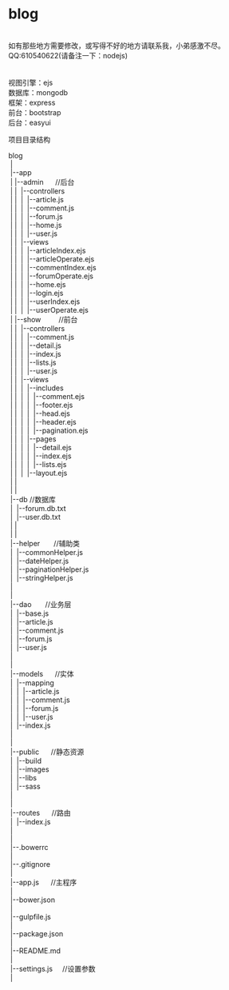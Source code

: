 # blog

<br/>
如有那些地方需要修改，或写得不好的地方请联系我，小弟感激不尽。<br/>
QQ:610540622(请备注一下：nodejs)<br/>
<br/>
<br/>
视图引擎：ejs<br/>
数据库：mongodb<br/>
框架：express<br/>
前台：bootstrap<br/>
后台：easyui<br/>


项目目录结构

blog<br/>
&nbsp;|<br/>
&nbsp;|--app<br/>
&nbsp;|&nbsp;|--admin&nbsp;&nbsp;&nbsp;&nbsp;&nbsp;&nbsp;//后台<br/>
&nbsp;|&nbsp;|&nbsp;&nbsp;|--controllers<br/>
&nbsp;|&nbsp;|&nbsp;&nbsp;|&nbsp;&nbsp;|--article.js<br/>
&nbsp;|&nbsp;|&nbsp;&nbsp;|&nbsp;&nbsp;|--comment.js<br/>
&nbsp;|&nbsp;|&nbsp;&nbsp;|&nbsp;&nbsp;|--forum.js<br/>
&nbsp;|&nbsp;|&nbsp;&nbsp;|&nbsp;&nbsp;|--home.js<br/>
&nbsp;|&nbsp;|&nbsp;&nbsp;|&nbsp;&nbsp;|--user.js<br/>
&nbsp;|&nbsp;|&nbsp;&nbsp;|--views<br/>
&nbsp;|&nbsp;|&nbsp;&nbsp;|&nbsp;&nbsp;|--articleIndex.ejs<br/>
&nbsp;|&nbsp;|&nbsp;&nbsp;|&nbsp;&nbsp;|--articleOperate.ejs<br/>
&nbsp;|&nbsp;|&nbsp;&nbsp;|&nbsp;&nbsp;|--commentIndex.ejs<br/>
&nbsp;|&nbsp;|&nbsp;&nbsp;|&nbsp;&nbsp;|--forumOperate.ejs<br/>
&nbsp;|&nbsp;|&nbsp;&nbsp;|&nbsp;&nbsp;|--home.ejs<br/>
&nbsp;|&nbsp;|&nbsp;&nbsp;|&nbsp;&nbsp;|--login.ejs<br/>
&nbsp;|&nbsp;|&nbsp;&nbsp;|&nbsp;&nbsp;|--userIndex.ejs<br/>
&nbsp;|&nbsp;|&nbsp;&nbsp;|&nbsp;&nbsp;|--userOperate.ejs<br/>
&nbsp;|&nbsp;|--show&nbsp;&nbsp;&nbsp;&nbsp;&nbsp;&nbsp;&nbsp;&nbsp;&nbsp;//前台<br/>
&nbsp;|&nbsp;|&nbsp;&nbsp;|--controllers<br/>
&nbsp;|&nbsp;|&nbsp;&nbsp;|&nbsp;&nbsp;|--comment.js<br/>
&nbsp;|&nbsp;|&nbsp;&nbsp;|&nbsp;&nbsp;|--detail.js<br/>
&nbsp;|&nbsp;|&nbsp;&nbsp;|&nbsp;&nbsp;|--index.js<br/>
&nbsp;|&nbsp;|&nbsp;&nbsp;|&nbsp;&nbsp;|--lists.js<br/>
&nbsp;|&nbsp;|&nbsp;&nbsp;|&nbsp;&nbsp;|--user.js<br/>
&nbsp;|&nbsp;|&nbsp;&nbsp;|--views<br/>
&nbsp;|&nbsp;|&nbsp;&nbsp;|&nbsp;&nbsp;|--includes<br/>
&nbsp;|&nbsp;|&nbsp;&nbsp;|&nbsp;&nbsp;|&nbsp;&nbsp;|--comment.ejs<br/>
&nbsp;|&nbsp;|&nbsp;&nbsp;|&nbsp;&nbsp;|&nbsp;&nbsp;|--footer.ejs<br/>
&nbsp;|&nbsp;|&nbsp;&nbsp;|&nbsp;&nbsp;|&nbsp;&nbsp;|--head.ejs<br/>
&nbsp;|&nbsp;|&nbsp;&nbsp;|&nbsp;&nbsp;|&nbsp;&nbsp;|--header.ejs<br/>
&nbsp;|&nbsp;|&nbsp;&nbsp;|&nbsp;&nbsp;|&nbsp;&nbsp;|--pagination.ejs<br/>
&nbsp;|&nbsp;|&nbsp;&nbsp;|&nbsp;&nbsp;|--pages<br/>
&nbsp;|&nbsp;|&nbsp;&nbsp;|&nbsp;&nbsp;|&nbsp;&nbsp;|--detail.ejs<br/>
&nbsp;|&nbsp;|&nbsp;&nbsp;|&nbsp;&nbsp;|&nbsp;&nbsp;|--index.ejs<br/>
&nbsp;|&nbsp;|&nbsp;&nbsp;|&nbsp;&nbsp;|&nbsp;&nbsp;|--lists.ejs<br/>
&nbsp;|&nbsp;|&nbsp;&nbsp;|&nbsp;&nbsp;|--layout.ejs<br/>
&nbsp;|&nbsp;|<br/>
&nbsp;|&nbsp;|<br/>
&nbsp;|--db						 	  //数据库<br/>
&nbsp;|&nbsp;&nbsp;|--forum.db.txt<br/>
&nbsp;|&nbsp;&nbsp;|--user.db.txt<br/>
&nbsp;|&nbsp;|<br/>
&nbsp;|&nbsp;|<br/>
&nbsp;|--helper&nbsp;&nbsp;&nbsp;&nbsp;&nbsp;&nbsp;&nbsp;//辅助类<br/>
&nbsp;|&nbsp;&nbsp;|--commonHelper.js<br/>
&nbsp;|&nbsp;&nbsp;|--dateHelper.js<br/>
&nbsp;|&nbsp;&nbsp;|--paginationHelper.js<br/>
&nbsp;|&nbsp;&nbsp;|--stringHelper.js<br/>
&nbsp;|<br/>
&nbsp;|<br/>
&nbsp;|--dao&nbsp;&nbsp;&nbsp;&nbsp;&nbsp;&nbsp;&nbsp;//业务层<br/>
&nbsp;|&nbsp;&nbsp;|--base.js<br/>
&nbsp;|&nbsp;&nbsp;|--article.js<br/>
&nbsp;|&nbsp;&nbsp;|--comment.js<br/>
&nbsp;|&nbsp;&nbsp;|--forum.js<br/>
&nbsp;|&nbsp;&nbsp;|--user.js<br/>
&nbsp;|<br/>
&nbsp;|<br/>
&nbsp;|--models&nbsp;&nbsp;&nbsp;&nbsp;&nbsp;&nbsp;//实体&nbsp;&nbsp;<br/>
&nbsp;|&nbsp;&nbsp;|--mapping<br/>
&nbsp;|&nbsp;&nbsp;|&nbsp;&nbsp;|--article.js<br/>
&nbsp;|&nbsp;&nbsp;|&nbsp;&nbsp;|--comment.js<br/>
&nbsp;|&nbsp;&nbsp;|&nbsp;&nbsp;|--forum.js<br/>
&nbsp;|&nbsp;&nbsp;|&nbsp;&nbsp;|--user.js<br/>
&nbsp;|&nbsp;&nbsp;|--index.js<br/>
&nbsp;|<br/>
&nbsp;|<br/>
&nbsp;|--public&nbsp;&nbsp;&nbsp;&nbsp;&nbsp;&nbsp;//静态资源<br/>
&nbsp;|&nbsp;&nbsp;|--build<br/>
&nbsp;|&nbsp;&nbsp;|--images<br/>
&nbsp;|&nbsp;&nbsp;|--libs<br/>
&nbsp;|&nbsp;&nbsp;|--sass<br/>
&nbsp;|<br/>
&nbsp;|<br/>
&nbsp;|--routes&nbsp;&nbsp;&nbsp;&nbsp;&nbsp;&nbsp;//路由<br/>
&nbsp;|&nbsp;&nbsp;|--index.js<br/>
&nbsp;|<br/>
&nbsp;|<br/>
&nbsp;|--.bowerrc<br/>
&nbsp;|<br/>
&nbsp;|--.gitignore<br/>
&nbsp;|<br/>
&nbsp;|--app.js&nbsp;&nbsp;&nbsp;&nbsp;&nbsp;&nbsp;//主程序<br/>
&nbsp;|<br/>
&nbsp;|--bower.json<br/>
&nbsp;|<br/>
&nbsp;|--gulpfile.js<br/>
&nbsp;|<br/>
&nbsp;|--package.json<br/>
&nbsp;|<br/>
&nbsp;|--README.md<br/>
&nbsp;|<br/>
&nbsp;|--settings.js&nbsp;&nbsp;&nbsp;&nbsp;&nbsp;//设置参数<br/>
&nbsp;|<br/>